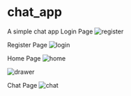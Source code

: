 # chat_app

A simple chat app
Login Page
![register](https://github.com/idealgeek007/NeuChat/assets/90248052/1c3789ec-6dbd-4187-8fe2-4a284628776f)

Register Page
![login](https://github.com/idealgeek007/NeuChat/assets/90248052/95741949-019f-42af-9bd6-22d2d5bc780b)

Home Page
![home](https://github.com/idealgeek007/NeuChat/assets/90248052/c9c5afef-a41e-4fd3-bbf5-9d192e908592)

![drawer](https://github.com/idealgeek007/NeuChat/assets/90248052/94fad90a-920e-48aa-90f1-99006ce386c5)

Chat Page
![chat](https://github.com/idealgeek007/NeuChat/assets/90248052/192b3afc-0864-43b6-a91b-adbb85f24078)
